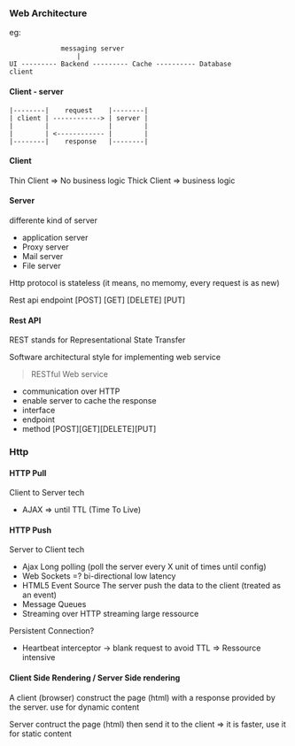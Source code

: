 ### Web Architecture

eg:
```
             messaging server
                 |
UI --------- Backend --------- Cache ---------- Database
client
```

#### Client - server

```
|--------|    request    |--------|
| client | ------------> | server |
|        |               |        |
|        | <------------ |        |
|--------|    response   |--------|
```

#### Client

Thin Client  =>  No business logic
Thick Client =>  business logic

#### Server

differente kind of server

- application server
- Proxy server
- Mail server
- File server

Http protocol is stateless (it means, no memomy, every request is as new)

Rest api endpoint [POST] [GET] [DELETE] [PUT]

#### Rest API

REST stands for Representational State Transfer

Software architectural style for implementing web service

>RESTful Web service

- communication over HTTP
- enable server to cache the response
- interface
- endpoint
- method [POST][GET][DELETE][PUT]

### Http

#### HTTP Pull

Client to Server tech

- AJAX => until TTL (Time To Live)

#### HTTP Push

Server to Client tech

- Ajax Long polling (poll the server every X unit of times until config)
- Web Sockets =? bi-directional low latency
- HTML5 Event Source The server push the data to the client (treated as an event)
- Message Queues
- Streaming over HTTP streaming large ressource

Persistent Connection?
- Heartbeat interceptor -> blank request to avoid TTL => Ressource intensive


#### Client Side Rendering / Server Side rendering

A client (browser) construct the page (html) with a response provided by the server.
use for dynamic content

Server contruct the page (html) then send it to the client => it is faster, use it for static content
